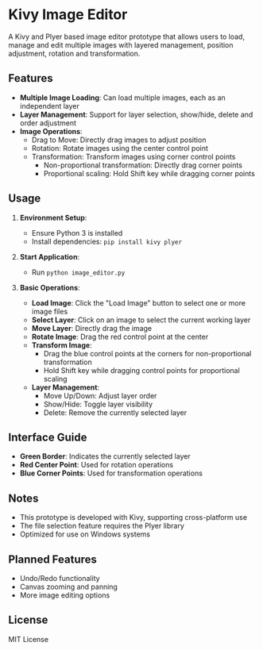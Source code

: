 # Kivy Image Editor

A Kivy and Plyer based image editor prototype that allows users to load, manage and edit multiple images with layered management, position adjustment, rotation and transformation.

## Features

- **Multiple Image Loading**: Can load multiple images, each as an independent layer
- **Layer Management**: Support for layer selection, show/hide, delete and order adjustment
- **Image Operations**:
  - Drag to Move: Directly drag images to adjust position
  - Rotation: Rotate images using the center control point
  - Transformation: Transform images using corner control points
    - Non-proportional transformation: Directly drag corner points
    - Proportional scaling: Hold Shift key while dragging corner points

## Usage

1. **Environment Setup**:
   - Ensure Python 3 is installed
   - Install dependencies: `pip install kivy plyer`

2. **Start Application**:
   - Run `python image_editor.py`

3. **Basic Operations**:
   - **Load Image**: Click the "Load Image" button to select one or more image files
   - **Select Layer**: Click on an image to select the current working layer
   - **Move Layer**: Directly drag the image
   - **Rotate Image**: Drag the red control point at the center
   - **Transform Image**:
     - Drag the blue control points at the corners for non-proportional transformation
     - Hold Shift key while dragging control points for proportional scaling
   - **Layer Management**:
     - Move Up/Down: Adjust layer order
     - Show/Hide: Toggle layer visibility
     - Delete: Remove the currently selected layer

## Interface Guide

- **Green Border**: Indicates the currently selected layer
- **Red Center Point**: Used for rotation operations
- **Blue Corner Points**: Used for transformation operations

## Notes

- This prototype is developed with Kivy, supporting cross-platform use
- The file selection feature requires the Plyer library
- Optimized for use on Windows systems

## Planned Features

- Undo/Redo functionality
- Canvas zooming and panning
- More image editing options

## License

MIT License 